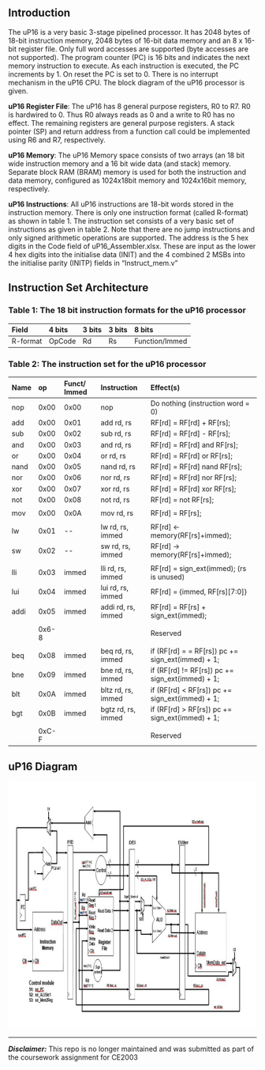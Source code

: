 ## Introduction
The uP16 is a very basic 3-stage pipelined processor. It has 2048 bytes of 18-bit instruction memory, 2048 bytes of 16-bit data memory and an 8 x 16-bit register file. Only full word accesses are supported (byte accesses are not supported). The program counter (PC) is 16 bits and indicates the next memory instruction to execute. As each instruction is executed, the PC increments by 1. On reset the PC is set to 0. There is no interrupt mechanism in the uP16 CPU. The block diagram of the uP16 processor is given.

**uP16 Register File**: The uP16 has 8 general purpose registers, R0 to R7. R0 is hardwired to 0. Thus R0 always reads as 0 and a write to R0 has no effect. The remaining registers are general purpose registers. A stack pointer (SP) and return address from a function call could be implemented using R6 and R7, respectively.

**uP16 Memory**: The uP16 Memory space consists of two arrays (an 18 bit wide instruction memory and a 16 bit wide data (and stack) memory. Separate block RAM (BRAM) memory is used for both the instruction and data memory, configured as 1024x18bit memory and 1024x16bit memory, respectively. 

**uP16 Instructions**: All uP16 instructions are 18-bit words stored in the instruction memory. There is only one instruction format (called R-format) as shown in table 1. The instruction set consists of a very basic set of instructions as given in table 2. Note that there are no jump instructions and only signed arithmetic operations are supported. The address is the 5 hex digits in the Code field of uP16_Assembler.xlsx. These are input as the lower 4 hex digits into the initialise data (INIT) and the 4 combined 2 MSBs into the initialise parity (INITP) fields in “Instruct_mem.v”

## Instruction Set Architecture 

### Table 1: The 18 bit instruction formats for the uP16 processor
| Field | 4 bits | 3 bits |	3 bits | 8 bits |
| :---- | :----- | :----- | :----- | :----- |
| R-format | OpCode	| Rd | Rs |	Function/Immed |

### Table 2: The instruction set for the uP16 processor
| Name | op | Funct/ Immed | Instruction | Effect(s) |
| :--- | :- | :----------- | :---------- | :-------- |
| nop |	0x00 |	0x00 |	nop | Do nothing (instruction word = 0) |
| add |	0x00 |	0x01 |	add rd, rs | RF[rd] = RF[rd] + RF[rs]; | 
| sub |	0x00 |	0x02 |	sub rd, rs | RF[rd] = RF[rd] - RF[rs]; |
| and |	0x00 |	0x03 |	and rd, rs | RF[rd] = RF[rd] and RF[rs]; |
| or |	0x00 |	0x04 |	or rd, rs |	RF[rd] = RF[rd] or RF[rs]; |
| nand | 0x00 |	0x05 |	nand rd, rs | RF[rd] = RF[rd] nand RF[rs]; | 
| nor |	0x00 |	0x06 |	nor rd, rs | RF[rd] = RF[rd] nor RF[rs]; | 
| xor |	0x00 |	0x07 |	xor rd, rs | RF[rd] = RF[rd] xor RF[rs]; | 
| not |	0x00 |	0x08 |	not rd, rs | RF[rd] = not RF[rs]; | 
||||||			
| mov |	0x00 |	0x0A |	mov rd, rs | RF[rd] = RF[rs]; |
||||||
| lw |	0x01 |	-- |	lw rd, rs, immed | RF[rd] <- memory(RF[rs]+immed); | 
| sw |	0x02 |	-- |	sw rd, rs, immed | RF[rd] -> memory(RF[rs]+immed); | 
|||||| 
| lli |	0x03 |	immed |	lli rd, rs, immed | RF[rd] = sign_ext(immed);    (rs is unused) |
| lui |	0x04 |	immed |	lui rd, rs, immed |	RF[rd] = {immed, RF[rs][7:0]} |
| addi | 0x05 |	immed |	addi rd, rs, immed | RF[rd] = RF[rs] + sign_ext(immed); |   
|||||| 
| | 0x6-8 | | | Reserved |
|||||| 				
| beq |	0x08 |	immed |	beq rd, rs, immed |	if (RF[rd] = = RF[rs]) pc += sign_ext(immed) + 1; |
| bne |	0x09 |	immed |	bne rd, rs, immed |	if (RF[rd] != RF[rs])  pc += sign_ext(immed) + 1; |
| blt |	0x0A |	immed |	bltz rd, rs, immed | if (RF[rd] < RF[rs])   pc += sign_ext(immed) + 1; |
| bgt |	0x0B |	immed |	bgtz rd, rs, immed | if (RF[rd] > RF[rs])   pc += sign_ext(immed) + 1; |
|||||| 
| | 0xC-F | | | Reserved |


## uP16 Diagram
<img src="uP16.jpg" height="500px" width="auto"/>


****

***Disclaimer:*** This repo is no longer maintained and was submitted as part of the coursework assignment for CE2003